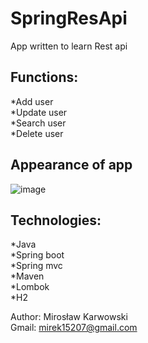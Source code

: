 # SpringResApi</br>
App written to learn Rest api </br>

## Functions:</br>
*Add user </br>
*Update user </br>
*Search user</br>
*Delete user</br>

## Appearance of app
![image](https://user-images.githubusercontent.com/62155678/164276593-5901cbe8-e1b8-4da1-aa15-a8dcff5fadfc.png)


## Technologies:
*Java</br>
*Spring boot</br>
*Spring mvc</br>
*Maven</br>
*Lombok</br>
*H2</br>


Author: Mirosław Karwowski</br>
Gmail: mirek15207@gmail.com</br>
